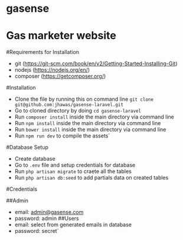 # gasense

# Gas marketer website

#Requirements for Installation
	
- git (https://git-scm.com/book/en/v2/Getting-Started-Installing-Git)
- nodejs (https://nodejs.org/en/)
- composer (https://getcomposer.org/)

#Installation

- Clone the file by running this on command line `git clone git@github.com:jhawas/gasense-laravel.git`
- Go to cloned directory by doing `cd gasense-laravel`
- Run `composer install` inside the main directory via command line
- Run `npm install` inside the main directory via command line
- Run `bower install` inside the main directory via command line
- Run `npm run dev` to compile the assets`


#Database Setup

- Create database
- Go to `.env` file and setup credentials for database
- Run `php artisan migrate` to craete all the tables
- Run `php artisan db:seed` to add partials data on created tables


#Credentials

##Admin
- email: admin@gasense.com
- password: admin
##Users
- email: select from generated emails in database
- password: secret`